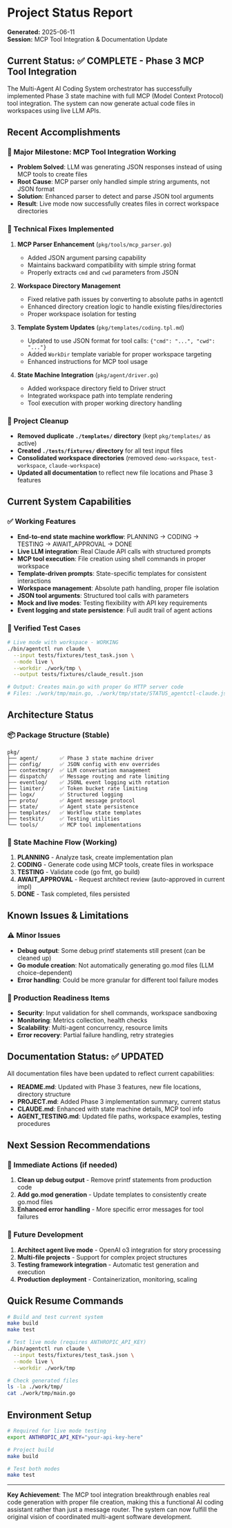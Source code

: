 # Project Status Report

**Generated:** 2025-06-11  
**Session:** MCP Tool Integration & Documentation Update

## Current Status: ✅ COMPLETE - Phase 3 MCP Tool Integration

The Multi-Agent AI Coding System orchestrator has successfully implemented Phase 3 state machine with full MCP (Model Context Protocol) tool integration. The system can now generate actual code files in workspaces using live LLM APIs.

## Recent Accomplishments

### 🎯 Major Milestone: MCP Tool Integration Working
- **Problem Solved**: LLM was generating JSON responses instead of using MCP tools to create files
- **Root Cause**: MCP parser only handled simple string arguments, not JSON format
- **Solution**: Enhanced parser to detect and parse JSON tool arguments
- **Result**: Live mode now successfully creates files in correct workspace directories

### 🔧 Technical Fixes Implemented

1. **MCP Parser Enhancement** (`pkg/tools/mcp_parser.go`)
   - Added JSON argument parsing capability
   - Maintains backward compatibility with simple string format
   - Properly extracts `cmd` and `cwd` parameters from JSON

2. **Workspace Directory Management**
   - Fixed relative path issues by converting to absolute paths in agentctl
   - Enhanced directory creation logic to handle existing files/directories
   - Proper workspace isolation for testing

3. **Template System Updates** (`pkg/templates/coding.tpl.md`)
   - Updated to use JSON format for tool calls: `{"cmd": "...", "cwd": "..."}`
   - Added `WorkDir` template variable for proper workspace targeting
   - Enhanced instructions for MCP tool usage

4. **State Machine Integration** (`pkg/agent/driver.go`)
   - Added workspace directory field to Driver struct
   - Integrated workspace path into template rendering
   - Tool execution with proper working directory handling

### 🧹 Project Cleanup
- **Removed duplicate `./templates/` directory** (kept `pkg/templates/` as active)
- **Created `./tests/fixtures/` directory** for all test input files
- **Consolidated workspace directories** (removed `demo-workspace`, `test-workspace`, `claude-workspace`)
- **Updated all documentation** to reflect new file locations and Phase 3 features

## Current System Capabilities

### ✅ Working Features
- **End-to-end state machine workflow**: PLANNING → CODING → TESTING → AWAIT_APPROVAL → DONE
- **Live LLM integration**: Real Claude API calls with structured prompts
- **MCP tool execution**: File creation using shell commands in proper workspace
- **Template-driven prompts**: State-specific templates for consistent interactions
- **Workspace management**: Absolute path handling, proper file isolation
- **JSON tool arguments**: Structured tool calls with parameters
- **Mock and live modes**: Testing flexibility with API key requirements
- **Event logging and state persistence**: Full audit trail of agent actions

### 🧪 Verified Test Cases
```bash
# Live mode with workspace - WORKING
./bin/agentctl run claude \
  --input tests/fixtures/test_task.json \
  --mode live \
  --workdir ./work/tmp \
  --output tests/fixtures/claude_result.json

# Output: Creates main.go with proper Go HTTP server code
# Files: ./work/tmp/main.go, ./work/tmp/state/STATUS_agentctl-claude.json
```

## Architecture Status

### 📦 Package Structure (Stable)
```
pkg/
├── agent/       ✅ Phase 3 state machine driver
├── config/      ✅ JSON config with env overrides  
├── contextmgr/  ✅ LLM conversation management
├── dispatch/    ✅ Message routing and rate limiting
├── eventlog/    ✅ JSONL event logging with rotation
├── limiter/     ✅ Token bucket rate limiting
├── logx/        ✅ Structured logging
├── proto/       ✅ Agent message protocol
├── state/       ✅ Agent state persistence
├── templates/   ✅ Workflow state templates
├── testkit/     ✅ Testing utilities
└── tools/       ✅ MCP tool implementations
```

### 🔄 State Machine Flow (Working)
1. **PLANNING** - Analyze task, create implementation plan
2. **CODING** - Generate code using MCP tools, create files in workspace
3. **TESTING** - Validate code (go fmt, go build)
4. **AWAIT_APPROVAL** - Request architect review (auto-approved in current impl)
5. **DONE** - Task completed, files persisted

## Known Issues & Limitations

### ⚠️ Minor Issues
- **Debug output**: Some debug printf statements still present (can be cleaned up)
- **Go module creation**: Not automatically generating go.mod files (LLM choice-dependent)
- **Error handling**: Could be more granular for different tool failure modes

### 🎯 Production Readiness Items
- **Security**: Input validation for shell commands, workspace sandboxing
- **Monitoring**: Metrics collection, health checks
- **Scalability**: Multi-agent concurrency, resource limits
- **Error recovery**: Partial failure handling, retry strategies

## Documentation Status: ✅ UPDATED

All documentation files have been updated to reflect current capabilities:
- **README.md**: Updated with Phase 3 features, new file locations, directory structure
- **PROJECT.md**: Added Phase 3 implementation summary, current status
- **CLAUDE.md**: Enhanced with state machine details, MCP tool info
- **AGENT_TESTING.md**: Updated file paths, workspace examples, testing procedures

## Next Session Recommendations

### 🚀 Immediate Actions (if needed)
1. **Clean up debug output** - Remove printf statements from production code
2. **Add go.mod generation** - Update templates to consistently create go.mod files
3. **Enhanced error handling** - More specific error messages for tool failures

### 🔮 Future Development
1. **Architect agent live mode** - OpenAI o3 integration for story processing
2. **Multi-file projects** - Support for complex project structures
3. **Testing framework integration** - Automatic test generation and execution
4. **Production deployment** - Containerization, monitoring, scaling

## Quick Resume Commands

```bash
# Build and test current system
make build
make test

# Test live mode (requires ANTHROPIC_API_KEY)
./bin/agentctl run claude \
  --input tests/fixtures/test_task.json \
  --mode live \
  --workdir ./work/tmp

# Check generated files
ls -la ./work/tmp/
cat ./work/tmp/main.go
```

## Environment Setup
```bash
# Required for live mode testing
export ANTHROPIC_API_KEY="your-api-key-here"

# Project build
make build

# Test both modes
make test
```

---

**Key Achievement**: The MCP tool integration breakthrough enables real code generation with proper file creation, making this a functional AI coding assistant rather than just a message router. The system can now fulfill the original vision of coordinated multi-agent software development.